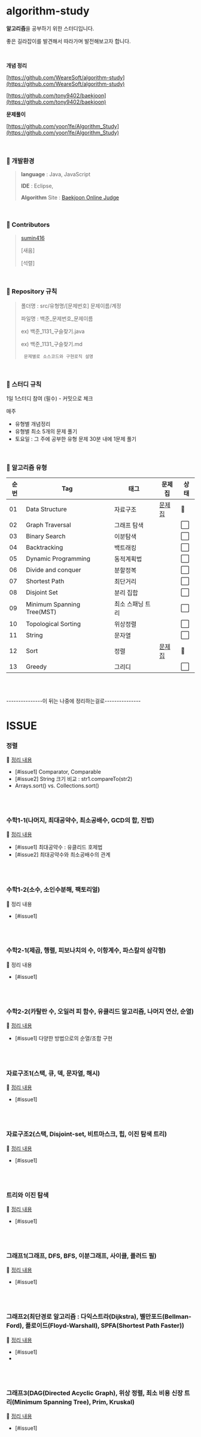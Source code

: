 

#  algorithm-study

**알고리즘**을 공부하기 위한 스터디입니다.

좋은 길라잡이를 발견해서 따라가며 발전해보고자 합니다.

<br>

**개념 정리**

[https://github.com/WeareSoft/algorithm-study](https://github.com/WeareSoft/algorithm-study)

[https://github.com/tony9402/baekjoon](https://github.com/tony9402/baekjoon)


**문제풀이**

[https://github.com/yoon1fe/Algorithm_Study](https://github.com/yoon1fe/Algorithm_Study)



<br>

 ### :snail:  개발환경 

> **language** : Java, JavaScript
> 
> **IDE** : Eclipse, 
> 
> **Algorithm** Site : [Baekjoon Online Judge](https://www.acmicpc.net/)

<br>

### :snail:  Contributors
> [sumin416](https://github.com/sumin416)
> 
> [새음]
> 
> [석렬]


<br>

### :snail:  Repository 규칙
> 폴더명 : src/유형명/[문제번호] 문제이름/계정
> 
> 파일명 : 백준_문제번호_문제이름
> 
>   ex) 백준_1131_구슬찾기.java
>   
>   ex) 백준_1131_구슬찾기.md
>   
>      문제별로 소스코드와 구현로직 설명

<br>

### :snail:  스터디 규칙
1일 1스터디 참여 (필수) - 커밋으로 체크

매주
- 유형별 개념정리
- 유형별 최소 5개의 문제 풀기
- 토요일 : 그 주에 공부한 유형 문제 30분 내에 1문제 풀기	

<br>

### :snail:  알고리즘 유형
|순번|Tag|태그|문제집|상태|
|--|--|--|--|--|
|01|Data Structure|자료구조|[문제집](https://github.com/Crush-on-IT/algorithm-study/blob/master/data_structure/README.md)|:large_blue_circle:|
|02|Graph Traversal|그래프 탐색||:white_large_square:|
|03|Binary Search|이분탐색||:white_large_square:|
|04|Backtracking|백트래킹||:white_large_square:|
|05|Dynamic Programming|동적계획법||:white_large_square:|
|06|Divide and conquer|분할정복||:white_large_square:|
|07|Shortest Path|최단거리||:white_large_square:|
|08|Disjoint Set|분리 집합||:white_large_square:|
|09|Minimum Spanning Tree(MST)|최소 스패닝 트리||:white_large_square:|
|10|Topological Sorting|위상정렬||:white_large_square:|
|11|String|문자열||:white_large_square:|
|12|Sort|정렬|[문제집](https://github.com/Crush-on-IT/algorithm-study/blob/master/sort/README.md)|:large_blue_circle:|
|13|Greedy|그리디||:white_large_square:|

<br>
<br>

---------------이 뒤는 나중에 정리하는걸로---------------


# ISSUE
### 정렬


:herb: [정리 내용](https://github.com/Crush-on-IT/algorithm-study/blob/master/contents/sort.md)
	

 - [#issue1] Comparator, Comparable
 - [#issue2] String 크기 비교 : str1.compareTo(str2)
 - Arrays.sort() vs. Collections.sort()
 
<br>
<br>

### 수학1-1(나머지, 최대공약수, 최소공배수, GCD의 합, 진법)

:herb: [정리 내용](https://github.com/Crush-on-IT/algorithm-study/blob/master/contents/math1-1.md)
	

 - [#issue1] 최대공약수 : 유클리드 호제법
 - [#issue2] 최대공약수와 최소공배수의 관계

<br>
<br>

### 수학1-2(소수, 소인수분해, 팩토리얼)

:herb: 정리 내용
	

 - [#issue1] 

<br>
<br>

### 수학2-1(제곱, 행렬, 피보나치의 수, 이항계수, 파스칼의 삼각형)

:herb: 정리 내용
	

 - [#issue1] 

<br>
<br>

### 수학2-2(카탈란 수, 오일러 피 함수, 유클리드 알고리즘, 나머지 연산, 순열)

:herb: [정리 내용](https://github.com/Crush-on-IT/algorithm-study/blob/master/contents/210222.md)

 - [#issue1] 다양한 방법으로의 순열/조합 구현

<br>
<br>

### 자료구조1(스택, 큐, 덱, 문자열, 해시)

:herb: [정리 내용](https://github.com/Crush-on-IT/algorithm-study/blob/master/contents/DS1.md)
	

 - [#issue1] 

<br>
<br>

### 자료구조2(스택, Disjoint-set, 비트마스크, 힙, 이진 탐색 트리)

:herb: [정리 내용](https://github.com/Crush-on-IT/algorithm-study/blob/master/contents/DS2.md)
	

 - [#issue1] 

<br>
<br>


### 트리와 이진 탐색


:herb: [정리 내용](https://github.com/Crush-on-IT/algorithm-study/blob/master/contents/tree.md)
	

 - [#issue1] 

<br>
<br>

### 그래프1(그래프, DFS, BFS, 이분그래프, 사이클, 플러드 필)


:herb: [정리 내용](https://github.com/Crush-on-IT/algorithm-study/blob/master/contents/graph1.md)
	

 - [#issue1] 

<br>
<br>

### 그래프2(최단경로 알고리즘 : 다익스트라(Dijkstra), 벨만포드(Bellman-Ford), 플로이드(Floyd-Warshall), SPFA(Shortest Path Faster))

:herb: [정리 내용](https://github.com/Crush-on-IT/algorithm-study/blob/master/contents/graph2.md)
	

 - [#issue1] 
 - 
<br>
<br>


### 그래프3(DAG(Directed Acyclic Graph), 위상 정렬, 최소 비용 신장 트리(Minimum Spanning Tree), Prim, Kruskal)


:herb: [정리 내용](https://github.com/Crush-on-IT/algorithm-study/blob/master/contents/graph3.md)
	

 - [#issue1] 

<br>
<br>
